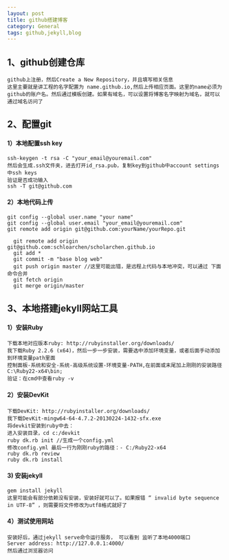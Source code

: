 ```yaml
---
layout: post
title: github搭建博客
category: General
tags: github,jekyll,blog
---
```

## 1、github创建仓库
    github上注册，然后Create a New Repository，并且填写相关信息
	这里主要就是讲工程的名字配置为 name.github.io,然后上传相应页面。这里的name必须为github的账户名。然后通过模板创建。如果有域名，可以设置将博客名字映射为域名，就可以通过域名访问了

## 2、配置git
####   1）本地配置ssh key
    ssh-keygen -t rsa -C "your_email@youremail.com"  
    然后会生成.ssh文件夹，进去打开id_rsa.pub，复制key到github中account settings中ssh keys
    验证是否成功输入
    ssh -T git@github.com 

#### 2）本地代码上传

    git config --global user.name "your name" 
    git config --global user.email "your_email@youremail.com"
    git remote add origin git@github.com:yourName/yourRepo.git

```
  git remote add origin git@github.com:schloarchen/scholarchen.github.io
  git add *
  git commit -m "base blog web"
  git push origin master //这里可能出错，是远程上代码与本地冲突，可以通过 下面命令合并
  git fetch origin  
  git merge origin/master  
```

## 3、本地搭建jekyll网站工具

####    1）安装Ruby

    下载本地对应版本ruby: http://rubyinstaller.org/downloads/
    我下载Ruby 2.2.6 (x64)，然后一步一步安装，需要选中添加环境变量，或者后面手动添加到环境变量path里面
    控制面板-系统和安全-系统-高级系统设置-环境变量-PATH,在前面或末尾加上刚刚的安装路径C:\Ruby22-x64\bin;
    验证：在cmd中查看ruby -v

####    2）安装DevKit

    下载DevKit: http://rubyinstaller.org/downloads/
    我下载DevKit-mingw64-64-4.7.2-20130224-1432-sfx.exe
    将devkit安装到ruby中去：
    进入安装目录，cd c:/devkit 
    ruby dk.rb init //生成一个config.yml
    修改config.yml 最后一行为刚刚ruby的路径：- C:/Ruby22-x64
    ruby dk.rb review
    ruby dk.rb install

#### 3) 安装jekyll
    gem install jekyll
    这里可能会有部分依赖没有安装，安装好就可以了。如果报错 “ invalid byte sequence in UTF-8” ，则需要将文件修改为utf8格式就好了

#### 4）测试使用网站
	安装好后，通过jekyll serve命令运行服务， 可以看到 监听了本地4000端口
	Server address: http://127.0.0.1:4000/
	然后通过浏览器访问
  